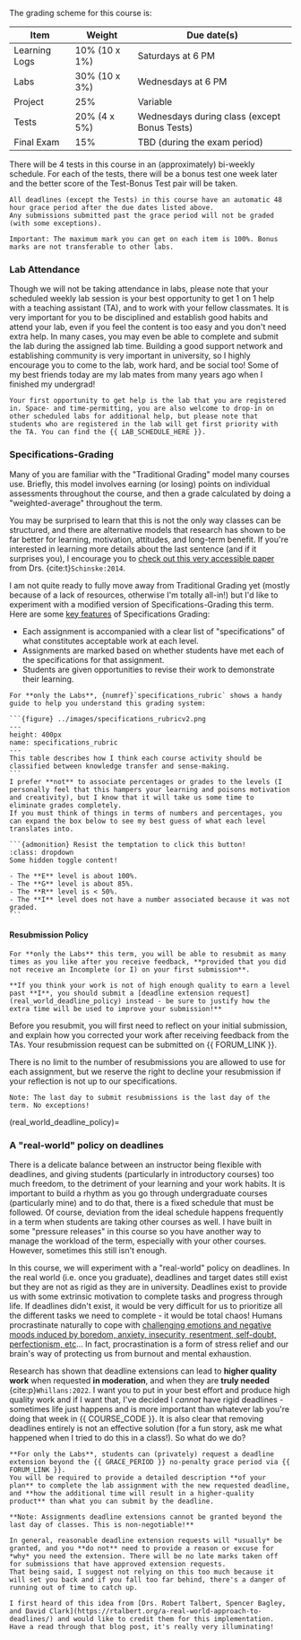 The grading scheme for this course is:

| Item          | Weight        | Due date(s)                                  |
|---------------|---------------|----------------------------------------------|
| Learning Logs | 10% (10 x 1%) | Saturdays at 6 PM                            |
| Labs          | 30% (10 x 3%) | Wednesdays at 6 PM                           |
| Project       | 25%           | Variable                                     |
| Tests         | 20% (4 x 5%)  | Wednesdays during class (except Bonus Tests) |
| Final Exam    | 15%           | TBD (during the exam period)                 |

There will be 4 tests in this course in an (approximately) bi-weekly schedule.
For each of the tests, there will be a bonus test one week later and the better score of the Test-Bonus Test pair will be taken.

```{attention} 
All deadlines (except the Tests) in this course have an automatic 48 hour grace period after the due dates listed above.
Any submissions submitted past the grace period will not be graded (with some exceptions).
```

```{note}
Important: The maximum mark you can get on each item is 100%. Bonus marks are not transferable to other labs.
```

### Lab Attendance

Though we will not be taking attendance in labs, please note that your scheduled weekly lab session is your best opportunity to get 1 on 1 help with a teaching assistant (TA), and to work with your fellow classmates.
It is very important for you to be disciplined and establish good habits and attend your lab, even if you feel the content is too easy and you don't need extra help.
In many cases, you may even be able to complete and submit the lab during the assigned lab time. 
Building a good support network and establishing community is very important in university, so I highly encourage you to come to the lab, work hard, and be social too!
Some of my best friends today are my lab mates from many years ago when I finished my undergrad!

```{attention}
Your first opportunity to get help is the lab that you are registered in. Space- and time-permitting, you are also welcome to drop-in on other scheduled labs for additional help, but please note that students who are registered in the lab will get first priority with the TA. You can find the {{ LAB_SCHEDULE_HERE }}.
```

### Specifications-Grading

Many of you are familiar with the "Traditional Grading" model many courses use.
Briefly, this model involves earning (or losing) points on individual assessments throughout the course, and then a grade calculated by doing a "weighted-average" throughout the term.

You may be surprised to learn that this is not the only way classes can be structured, and there are alternative models that research has shown to be far better for learning, motivation, attitudes, and long-term benefit.
If you're interested in learning more details about the last sentence (and if it surprises you), I encourage you to [check out this very accessible paper](https://www.lifescied.org/doi/full/10.1187/cbe.cbe-14-03-0054) from Drs. {cite:t}`Schinske:2014`.

I am not quite ready to fully move away from Traditional Grading yet (mostly because of a lack of resources, otherwise I'm totally all-in!) but I'd like to experiment with a modified version of Specifications-Grading this term.
Here are some [key features](https://twitter.com/siwelwerd/status/1472940473924960261) of Specifications Grading:

- Each assignment is accompanied with a clear list of "specifications" of what constitutes acceptable work at each level.
- Assignments are marked based on whether students have met each of the specifications for that assignment.
- Students are given opportunities to revise their work to demonstrate their learning.

````{attention}
For **only the Labs**, {numref}`specifications_rubric` shows a handy guide to help you understand this grading system: 

```{figure} ../images/specifications_rubricv2.png
---
height: 400px
name: specifications_rubric
---
This table describes how I think each course activity should be classified between knowledge transfer and sense-making.
```
I prefer **not** to associate percentages or grades to the levels (I personally feel that this hampers your learning and poisons motivation and creativity), but I know that it will take us some time to eliminate grades completely.
If you must think of things in terms of numbers and percentages, you can expand the box below to see my best guess of what each level translates into.

```{admonition} Resist the temptation to click this button!
:class: dropdown
Some hidden toggle content!

- The **E** level is about 100%.
- The **G** level is about 85%.
- The **R** level is < 50%.
- The **I** level does not have a number associated because it was not graded.
```
````

#### Resubmission Policy

````{attention}
For **only the Labs** this term, you will be able to resubmit as many times as you like after you receive feedback, **provided that you did not receive an Incomplete (or I) on your first submission**.

**If you think your work is not of high enough quality to earn a level past **I**, you should submit a [deadline extension request](real_world_deadline_policy) instead - be sure to justify how the extra time will be used to improve your submission!**
````

Before you resubmit, you will first need to reflect on your initial submission, and explain how you corrected your work after receiving feedback from the TAs.
Your resubmission request can be submitted on {{ FORUM_LINK }}.

There is no limit to the number of resubmissions you are allowed to use for each assignment, but we reserve the right to decline your resubmission if your reflection is not up to our specifications.

```{note}
Note: The last day to submit resubmissions is the last day of the term. No exceptions!
``` 

(real_world_deadline_policy)=
### A "real-world" policy on deadlines

There is a delicate balance between an instructor being flexible with deadlines, and giving students (particularly in introductory courses) too much freedom, to the detriment of your learning and your work habits.
It is important to build a rhythm as you go through undergraduate courses (particularly mine) and to do that, there is a fixed schedule that must be followed. 
Of course, deviation from the ideal schedule happens frequently in a term when students are taking other courses as well. 
I have built in some "pressure releases" in this course so you have another way to manage the workload of the term, especially with your other courses.
However, sometimes this still isn't enough.

In this course, we will experiment with a "real-world" policy on deadlines.
In the real world (i.e. once you graduate), deadlines and target dates still exist but they are not as rigid as they are in university.
Deadlines exist to provide us with some extrinsic motivation to complete tasks and progress through life.
If deadlines didn't exist, it would be very difficult for us to prioritize all the different tasks we need to complete - it would be total chaos!
Humans procrastinate naturally to cope with [challenging emotions and negative moods induced by boredom, anxiety, insecurity, resentment, self-doubt, perfectionism, etc](https://www.nytimes.com/2019/03/25/smarter-living/why-you-procrastinate-it-has-nothing-to-do-with-self-control.html)...
In fact, procrastination is a form of stress relief and our brain's way of protecting us from burnout and mental exhaustion.

Research has shown that deadline extensions can lead to **higher quality work** when requested **in moderation**, and when they are **truly needed** {cite:p}`Whillans:2022`.
I want you to put in your best effort and produce high quality work and if I want that, I've decided I *cannot* have rigid deadlines - sometimes life just happens and is more important than whatever lab you're doing that week in {{ COURSE_CODE }}. 
It is also clear that removing deadlines entirely is not an effective solution (for a fun story, ask me what happened when I tried to do this in a class!).
So what do we do?

````{attention} 
**For only the Labs**, students can (privately) request a deadline extension beyond the {{ GRACE_PERIOD }} no-penalty grace period via {{ FORUM_LINK }}. 
You will be required to provide a detailed description **of your plan** to complete the lab assignment with the new requested deadline, and **how the additional time will result in a higher-quality product** than what you can submit by the deadline.

**Note: Assignments deadline extensions cannot be granted beyond the last day of classes. This is non-negotiable!**

In general, reasonable deadline extension requests will *usually* be granted, and you **do not** need to provide a reason or excuse for *why* you need the extension. There will be no late marks taken off for submissions that have approved extension requests.
That being said, I suggest not relying on this too much because it will set you back and if you fall too far behind, there's a danger of running out of time to catch up.
````

```{tip}
I first heard of this idea from [Drs. Robert Talbert, Spencer Bagley, and David Clark](https://rtalbert.org/a-real-world-approach-to-deadlines/) and would like to credit them for this implementation. Have a read through that blog post, it's really very illuminating!
```

